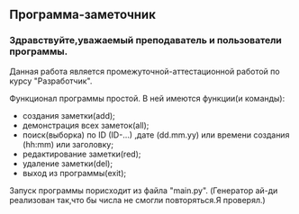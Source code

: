 ## Программа-заметочник ##
### Здравствуйте,уважаемый преподаватель и пользователи программы. ###

Данная работа является промежуточной-аттестационной работой по курсу "Разработчик".

Функционал программы простой. В ней имеются функции(и команды):
- создания заметки(add);
- демонстрация всех заметок(all);
- поиск(выборка) по ID (ID-...) ,дате (dd.mm.yy) или времени создания (hh:mm) или заголовку;
- редактирование заметки(red);
- удаление заметки(del);
- выход из программы(exit);

Запуск программы порисходит из файла "main.py".
(Генератор ай-ди реализован так,что бы числа не смогли повторяться.Я проверял.)
